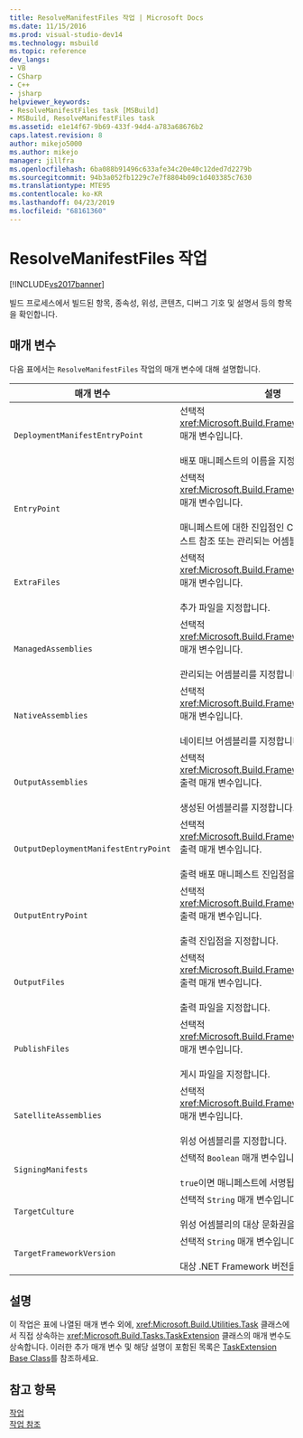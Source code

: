 ```yaml
---
title: ResolveManifestFiles 작업 | Microsoft Docs
ms.date: 11/15/2016
ms.prod: visual-studio-dev14
ms.technology: msbuild
ms.topic: reference
dev_langs:
- VB
- CSharp
- C++
- jsharp
helpviewer_keywords:
- ResolveManifestFiles task [MSBuild]
- MSBuild, ResolveManifestFiles task
ms.assetid: e1e14f67-9b69-433f-94d4-a783a68676b2
caps.latest.revision: 8
author: mikejo5000
ms.author: mikejo
manager: jillfra
ms.openlocfilehash: 6ba088b91496c633afe34c20e40c12ded7d2279b
ms.sourcegitcommit: 94b3a052fb1229c7e7f8804b09c1d403385c7630
ms.translationtype: MTE95
ms.contentlocale: ko-KR
ms.lasthandoff: 04/23/2019
ms.locfileid: "68161360"
---
```

# <a name="resolvemanifestfiles-task"></a>ResolveManifestFiles 작업
[!INCLUDE[vs2017banner](../includes/vs2017banner.md)]

빌드 프로세스에서 빌드된 항목, 종속성, 위성, 콘텐츠, 디버그 기호 및 설명서 등의 항목을 확인합니다.  
  
## <a name="parameters"></a>매개 변수  
 다음 표에서는 `ResolveManifestFiles` 작업의 매개 변수에 대해 설명합니다.  
  
|매개 변수|설명|  
|---------------|-----------------|  
|`DeploymentManifestEntryPoint`|선택적 <xref:Microsoft.Build.Framework.ITaskItem> 매개 변수입니다.<br /><br /> 배포 매니페스트의 이름을 지정합니다.|  
|`EntryPoint`|선택적 <xref:Microsoft.Build.Framework.ITaskItem> 매개 변수입니다.<br /><br /> 매니페스트에 대한 진입점인 ClickOnce 매니페스트 참조 또는 관리되는 어셈블리를 지정합니다.|  
|`ExtraFiles`|선택적 <xref:Microsoft.Build.Framework.ITaskItem>`[]` 매개 변수입니다.<br /><br /> 추가 파일을 지정합니다.|  
|`ManagedAssemblies`|선택적 <xref:Microsoft.Build.Framework.ITaskItem>`[]` 매개 변수입니다.<br /><br /> 관리되는 어셈블리를 지정합니다.|  
|`NativeAssemblies`|선택적 <xref:Microsoft.Build.Framework.ITaskItem>`[]` 매개 변수입니다.<br /><br /> 네이티브 어셈블리를 지정합니다.|  
|`OutputAssemblies`|선택적 <xref:Microsoft.Build.Framework.ITaskItem>`[]` 출력 매개 변수입니다.<br /><br /> 생성된 어셈블리를 지정합니다.|  
|`OutputDeploymentManifestEntryPoint`|선택적 <xref:Microsoft.Build.Framework.ITaskItem> 출력 매개 변수입니다.<br /><br /> 출력 배포 매니페스트 진입점을 지정합니다.|  
|`OutputEntryPoint`|선택적 <xref:Microsoft.Build.Framework.ITaskItem> 출력 매개 변수입니다.<br /><br /> 출력 진입점을 지정합니다.|  
|`OutputFiles`|선택적 <xref:Microsoft.Build.Framework.ITaskItem>`[]` 출력 매개 변수입니다.<br /><br /> 출력 파일을 지정합니다.|  
|`PublishFiles`|선택적 <xref:Microsoft.Build.Framework.ITaskItem>`[]` 매개 변수입니다.<br /><br /> 게시 파일을 지정합니다.|  
|`SatelliteAssemblies`|선택적 <xref:Microsoft.Build.Framework.ITaskItem>`[]` 매개 변수입니다.<br /><br /> 위성 어셈블리를 지정합니다.|  
|`SigningManifests`|선택적 `Boolean` 매개 변수입니다.<br /><br /> `true`이면 매니페스트에 서명됩니다.|  
|`TargetCulture`|선택적 `String` 매개 변수입니다.<br /><br /> 위성 어셈블리의 대상 문화권을 지정합니다.|  
|`TargetFrameworkVersion`|선택적 `String` 매개 변수입니다.<br /><br /> 대상 .NET Framework 버전을 지정합니다.|  
  
## <a name="remarks"></a>설명  
 이 작업은 표에 나열된 매개 변수 외에, <xref:Microsoft.Build.Utilities.Task> 클래스에서 직접 상속하는 <xref:Microsoft.Build.Tasks.TaskExtension> 클래스의 매개 변수도 상속합니다. 이러한 추가 매개 변수 및 해당 설명이 포함된 목록은 [TaskExtension Base Class](../msbuild/taskextension-base-class.md)를 참조하세요.  
  
## <a name="see-also"></a>참고 항목  
 [작업](../msbuild/msbuild-tasks.md)   
 [작업 참조](../msbuild/msbuild-task-reference.md)
